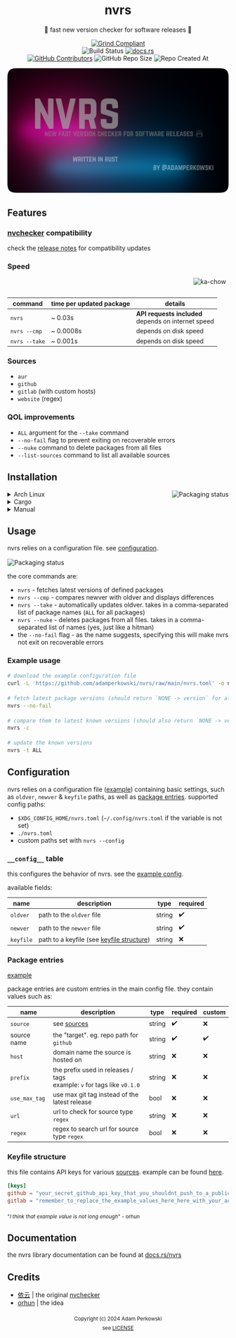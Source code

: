 <div align='center'>

# nvrs
🚦 fast new version checker for software releases 🦀

[![Grind Compliant](https://img.shields.io/badge/Grind-Compliant-blue?style=for-the-badge&labelColor=%23a8127d&color=%23336795)](https://github.com/The-Grindhouse/guidelines)<br>
![Build Status](https://img.shields.io/github/actions/workflow/status/adamperkowski/nvrs/rust.yml?style=for-the-badge&labelColor=%23a8127d&color=%23336795) [![docs.rs](https://img.shields.io/docsrs/nvrs?style=for-the-badge&labelColor=%23a8127d&color=%23336795)](#documentation)<br>
[![GitHub Contributors](https://img.shields.io/github/contributors-anon/adamperkowski/nvrs?style=for-the-badge&labelColor=%23a8127d&color=%23336795)](https://github.com/adamperkowski/nvrs/graphs/contributors) ![GitHub Repo Size](https://img.shields.io/github/repo-size/adamperkowski/nvrs?style=for-the-badge&labelColor=%23a8127d&color=%23336795) ![Repo Created At](https://img.shields.io/github/created-at/adamperkowski/nvrs?style=for-the-badge&labelColor=%23a8127d&color=%23336795)

![banner](/banner.webp)

</div>

## Features
### [nvchecker](https://github.com/lilydjwg/nvchecker) compatibility
check the [release notes](https://github.com/adamperkowski/nvrs/releases) for compatibility updates

### Speed
<img align='right' src='https://media1.tenor.com/m/mMWXOkCEndoAAAAC/ka-chow-lightning-mcqueen.gif' alt='ka-chow' width=80 height=45>

| command       | time per **updated** package | details                                                |
|---------------|------------------------------|--------------------------------------------------------|
| `nvrs`        | ~ 0.03s                      | **API requests included**<br>depends on internet speed |
| `nvrs --cmp`  | ~ 0.0008s                    | depends on disk speed                                  |
| `nvrs --take` | ~ 0.001s                     | depends on disk speed                                  |

### Sources
- `aur`
- `github`
- `gitlab` (with custom hosts)
- `website` (regex)

### QOL improvements
- `ALL` argument for the `--take` command
- `--no-fail` flag to prevent exiting on recoverable errors
- `--nuke` command to delete packages from all files
- `--list-sources` command to list all available sources

## Installation
<a href="https://repology.org/project/nvrs/versions"><img align="right" src="https://repology.org/badge/vertical-allrepos/nvrs.svg" alt="Packaging status"></a>

<details>
<summary>Arch Linux</summary>

[nvrs](https://aur.archlinux.org/packages/nvrs) is available as a package in the [AUR](https://aur.archlinux.org).<br>
you can install it with your preferred [AUR helper](https://wiki.archlinux.org/title/AUR_helpers), example:

```sh
paru -S nvrs
```

or manually:

```sh
git clone https://aur.archlinux.org/nvrs.git
cd nvrs
makepkg -si
```

</details>

<details>
<summary>Cargo</summary>

[nvrs](https://crates.io/crates/nvrs) can be installed via [Cargo](https://doc.rust-lang.org/cargo) with:

```sh
cargo install nvrs --all-features
```

note that crates installed using `cargo install` require manual updating with `cargo install --force`.

</details>

<details>
<summary>Manual</summary>

1. Download the latest binary from [GitHub's release page](https://github.com/adamperkowski/nvrs/releases/latest)
2. Allow execution
```sh
chmod +x nvrs
```
3. Move the file to a directory in `$PATH` (using `/usr/bin` as an example)
```sh
sudo mv nvrs /usr/bin/nvrs
```

</details>

## Usage
nvrs relies on a configuration file. see [configuration](#configuration). 

<img align='center' src='https://vhs.charm.sh/vhs-7j0ZLSJUnq5W8xwqjK14W4.gif' alt='Packaging status'>

the core commands are:
- `nvrs` - fetches latest versions of defined packages
- `nvrs --cmp` - compares newver with oldver and displays differences
- `nvrs --take` - automatically updates oldver. takes in a comma-separated list of package names (`ALL` for all packages)
- `nvrs --nuke` - deletes packages from all files. takes in a comma-separated list of names (yes, just like a hitman)
- the `--no-fail` flag - as the name suggests, specifying this will make nvrs not exit on recoverable errors

### Example usage
```sh
# download the example configuration file
curl -L 'https://github.com/adamperkowski/nvrs/raw/main/nvrs.toml' -o nvrs.toml

# fetch latest package versions (should return `NONE -> version` for all packages)
nvrs --no-fail

# compare them to latest known versions (should also return `NONE -> version`)
nvrs -c

# update the known versions
nvrs -t ALL
```

## Configuration
nvrs relies on a configuration file ([example](/nvrs.toml)) containing basic settings, such as `oldver`, `newver` & `keyfile` paths, as well as [package entries](#package-entries). supported config paths:
- `$XDG_CONFIG_HOME/nvrs.toml` (`~/.config/nvrs.toml` if the variable is not set)
- `./nvrs.toml`
- custom paths set with `nvrs --config`

### `__config__` table
this configures the behavior of nvrs. see the [example config](/nvrs.toml#L7-L10).

available fields:

| name      | description                                                     | type   | required |
|-----------|-----------------------------------------------------------------|--------|----------|
| `oldver`  | path to the `oldver` file                                       | string | ✔️       |
| `newver`  | path to the `newver` file                                       | string | ✔️       |
| `keyfile` | path to a keyfile (see [keyfile structure](#keyfile-structure)) | string | ❌       |

### Package entries

[example](/nvrs.toml#L12-L15)

package entries are custom entries in the main config file. they contain values such as:

| name          | description                                                               | type   | required | custom |
|---------------|---------------------------------------------------------------------------|--------|----------|--------|
| `source`      | see [sources](#sources)                                                   | string | ✔️       | ❌     |
| source name   | the "target". eg. repo path for `github`                                  | string | ✔️       | ✔️     |
| `host`        | domain name the source is hosted on                                       | string | ❌       | ❌     |
| `prefix`      | the prefix used in releases / tags<br>example: `v` for tags like `v0.1.0` | string | ❌       | ❌     |
| `use_max_tag` | use max git tag instead of the latest release                             | bool   | ❌       | ❌     |
| `url`         | url to check for source type `regex`                                      | string | ❌       | ❌     |
| `regex`       | regex to search url for source type `regex`                               | bool   | ❌       | ❌     |

### Keyfile structure
this file contains API keys for various [sources](#sources). example can be found [here](/n_keyfile.toml).

```toml
[keys]
github = "your_secret_github_api_key_that_you_shouldnt_push_to_a_public_nor_a_private_remote_repo_because_there_will_definitely_be_serious_consequences_sooner_or_later_if_you_do_trust_me_just_dont"
gitlab = "remember_to_replace_the_example_values_here_here_with_your_actual_keys_otherwise_it_wont_work_but_dont_push_keyfiles_to_remote_repos"
```

<sub align='center'>"<i>I think that example value is not long enough</i>" - orhun</sub>

## Documentation
the nvrs library documentation can be found at [docs.rs/nvrs](https://docs.rs/nvrs/latest/nvrs)

## Credits
- [依云](https://github.com/lilydjwg) | the original [nvchecker](https://github.com/lilydjwg/nvchecker)
- [orhun](https://github.com/orhun) | the idea

<div align='center'>

<sub align='center'>Copyright (c) 2024 Adam Perkowski<br>see [LICENSE](/LICENSE)</sub>

</div>

